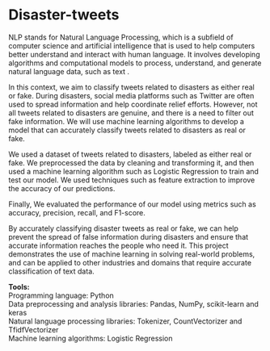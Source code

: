 # Disaster-tweets
NLP stands for Natural Language Processing, which is a subfield of computer science and artificial intelligence that is used to help computers better understand and interact with human language. It involves developing algorithms and computational models to process, understand, and generate natural language data, such as text .

In this context, we aim to classify tweets related to disasters as either real or fake. During disasters, social media platforms such as Twitter are often used to spread information and help coordinate relief efforts. However, not all tweets related to disasters are genuine, and there is a need to filter out fake information. We will use machine learning algorithms to develop a model that can accurately classify tweets related to disasters as real or fake.

We used a dataset of tweets related to disasters, labeled as either real or fake. We preprocessed the data by cleaning and transforming it, and then used a machine learning algorithm such as Logistic Regression to train and test our model. We used techniques such as feature extraction to improve the accuracy of our predictions.

Finally, We evaluated the performance of our model using metrics such as accuracy, precision, recall, and F1-score. 

By accurately classifying disaster tweets as real or fake, we can help prevent the spread of false information during disasters and ensure that accurate information reaches the people who need it. This project demonstrates the use of machine learning in solving real-world problems, and can be applied to other industries and domains that require accurate classification of text data.

**Tools:** <br /> Programming language: Python <br />
            Data preprocessing and analysis libraries: Pandas, NumPy, scikit-learn and keras <br />
            Natural language processing libraries: Tokenizer, CountVectorizer and TfidfVectorizer <br />
            Machine learning algorithms: Logistic Regression
